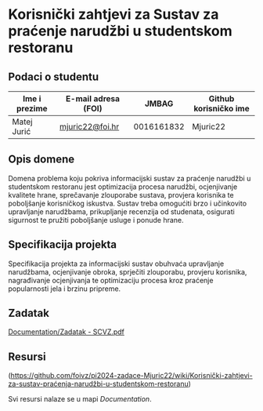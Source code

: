 # Korisnički zahtjevi za Sustav za praćenje narudžbi u studentskom restoranu

## Podaci o studentu

Ime i prezime | E-mail adresa (FOI) | JMBAG      | Github korisničko ime
------------  | ------------------- | ---------- | ---------------------
Matej Jurić   | mjuric22@foi.hr     | 0016161832 | Mjuric22


## Opis domene
Domena problema koju pokriva informacijski sustav za praćenje narudžbi u studentskom restoranu jest optimizacija procesa narudžbi, ocjenjivanje kvalitete hrane, sprečavanje zlouporabe sustava, provjera korisnika te poboljšanje korisničkog iskustva. Sustav treba omogućiti brzo i učinkovito upravljanje narudžbama, prikupljanje recenzija od studenata, osigurati sigurnost te pružiti poboljšanje usluge i ponude hrane. 

## Specifikacija projekta
Specifikacija projekta za informacijski sustav obuhvaća upravljanje narudžbama, ocjenjivanje obroka, sprječiti zlouporabu, provjeru korisnika, nagrađivanje ocjenjivanja te optimizaciju procesa kroz praćenje popularnosti jela i brzinu pripreme.

## Zadatak
[Documentation/Zadatak - SCVZ.pdf](https://github.com/foivz/pi2024-zadace-Mjuric22/blob/b3862f203fc7f3f9c48582e7fd17d3a0ee06be5b/Documentation/Zadatak%20-%20SCVZ.pdf)

## Resursi
(https://github.com/foivz/pi2024-zadace-Mjuric22/wiki/Korisnički-zahtjevi-za-sustav-praćenja-narudžbi-u-studentskom-restoranu)


Svi resursi nalaze se u mapi _Documentation_.
